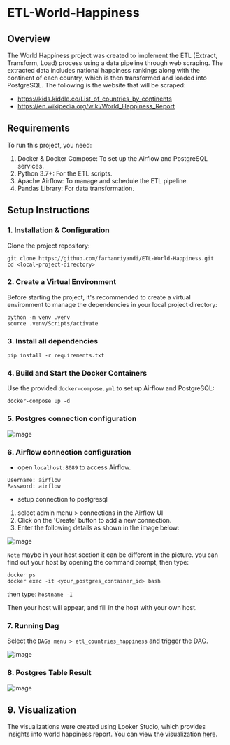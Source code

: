 # ETL-World-Happiness

## Overview
The World Happiness project was created to implement the ETL (Extract, Transform, Load) process using a data pipeline through web scraping. The extracted data includes national happiness rankings along with the continent of each country, which is then transformed and loaded into PostgreSQL. The following is the website that will be scraped:
* https://kids.kiddle.co/List_of_countries_by_continents
* https://en.wikipedia.org/wiki/World_Happiness_Report

## Requirements
To run this project, you need:
1. Docker & Docker Compose: To set up the Airflow and PostgreSQL services.
2. Python 3.7+: For the ETL scripts.
3. Apache Airflow: To manage and schedule the ETL pipeline.
4. Pandas Library: For data transformation.

## Setup Instructions
### 1. Installation & Configuration
Clone the project repository:
```
git clone https://github.com/farhanriyandi/ETL-World-Happiness.git
cd <local-project-directory>
```
### 2. Create a Virtual Environment
Before starting the project, it's recommended to create a virtual environment to manage the dependencies in your local project directory:
```
python -m venv .venv
source .venv/Scripts/activate
```
### 3. Install all dependencies
```
pip install -r requirements.txt
```
### 4. Build and Start the Docker Containers
Use the provided `docker-compose.yml` to set up Airflow and PostgreSQL:
```
docker-compose up -d
```
### 5. Postgres connection configuration

![image](https://github.com/user-attachments/assets/c20be675-aaaa-4cda-aa23-0d3a5309a1d7)


### 6. Airflow connection configuration
* open `localhost:8089` to access Airflow.
```
Username: airflow
Password: airflow
```
* setup connection to postgresql
1. select admin menu > connections in the Airflow UI
2. Click on the 'Create' button to add a new connection.
3. Enter the following details as shown in the image below:

![image](https://github.com/user-attachments/assets/2e5d0af7-75af-4538-a69b-75881467d7bb)

`Note` maybe in your host section it can be different in the picture. you can find out your host by opening the command prompt, then type:
```
docker ps
docker exec -it <your_postgres_container_id> bash
```
then type:
`hostname -I`

Then your host will appear, and fill in the host with your own host.

### 7. Running Dag
Select the `DAGs menu > etl_countries_happiness` and trigger the DAG.

![image](https://github.com/user-attachments/assets/1015132f-29d2-4aec-b069-ad3c0783944f)

### 8. Postgres Table Result
![image](https://github.com/user-attachments/assets/57880e80-c961-41e2-9dc6-38813cce3885)

## 9. Visualization
The visualizations were created using Looker Studio, which provides insights into world happiness report. You can view the visualization [here](https://lookerstudio.google.com/s/pLu6RL8nYAc).








